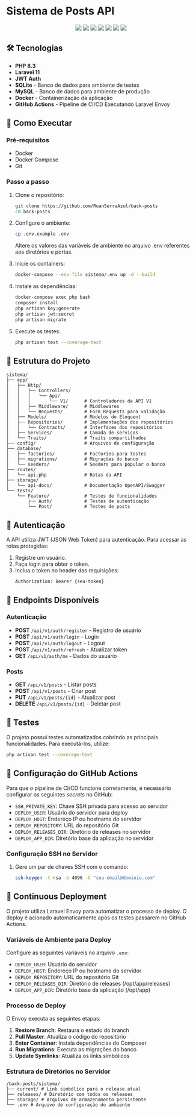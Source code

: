 # Sistema de Posts API

<p align="center">
  <img src="https://img.shields.io/badge/PHP-8.3-777BB4?style=for-the-badge&logo=php&logoColor=white">
  <img src="https://img.shields.io/badge/Laravel-10-FF2D20?style=for-the-badge&logo=laravel&logoColor=white">
  <img src="https://img.shields.io/badge/MySQL-00000F?style=for-the-badge&logo=mysql&logoColor=white">
  <img src="https://img.shields.io/badge/Docker-2496ED?style=for-the-badge&logo=docker&logoColor=white">
  <img src="https://img.shields.io/badge/JWT-000000?style=for-the-badge&logo=json-web-tokens&logoColor=white">
  <img src="https://img.shields.io/badge/SQLite-07405E?style=for-the-badge&logo=sqlite&logoColor=white">
  <img src="https://img.shields.io/badge/GitHub_Actions-2088FF?style=for-the-badge&logo=github-actions&logoColor=white">
</p>

## 🛠️ Tecnologias

- **PHP 8.3** 
- **Laravel 11** 
- **JWT Auth** 
- **SQLite** - Banco de dados para ambiente de testes
- **MySQL** - Banco de dados para ambiente de produção
- **Docker** - Containerização da aplicação
- **GitHub Actions** - Pipeline de CI/CD Executando Laravel Envoy


## 🚀 Como Executar

### Pré-requisitos
- Docker
- Docker Compose
- Git

### Passo a passo

1. Clone o repositório:
   ```bash
   git clone https://github.com/RuanSerraAzul/back-posts
   cd back-posts
   ```

2. Configure o ambiente:
   ```bash
   cp .env.example .env
   ```
   Altere os valores das variáveis de ambiente no arquivo .env referentes aos diretórios e portas.

3. Inicie os containers:
   ```bash
   docker-compose --env-file sistema/.env up -d --build
   ```

4. Instale as dependências:
   ```bash
   docker-compose exec php bash
   composer install
   php artisan key:generate
   php artisan jwt:secret
   php artisan migrate
   ```

5. Execute os testes:
   ```bash
   php artisan test --coverage-text
   ```

## 📂 Estrutura do Projeto

```plaintext
sistema/
├── app/
│   ├── Http/
│   │   ├── Controllers/
│   │   │   └── Api/
│   │   │       └── V1/      # Controladores da API V1
│   │   ├── Middleware/      # Middlewares
│   │   └── Requests/        # Form Requests para validação
│   ├── Models/              # Modelos do Eloquent
│   ├── Repositories/        # Implementações dos repositórios
│   │   └── Contracts/       # Interfaces dos repositórios
│   ├── Services/            # Camada de serviços
│   └── Traits/              # Traits compartilhados
├── config/                  # Arquivos de configuração
├── database/
│   ├── factories/           # Factories para testes
│   ├── migrations/          # Migrações do banco
│   └── seeders/             # Seeders para popular o banco
├── routes/
│   └── api.php              # Rotas da API
├── storage/
│   └── api-docs/            # Documentação OpenAPI/Swagger
└── tests/
    └── Feature/             # Testes de funcionalidades
        ├── Auth/            # Testes de autenticação
        └── Post/            # Testes de posts
```

## 🔑 Autenticação

A API utiliza JWT (JSON Web Token) para autenticação. Para acessar as rotas protegidas:

1. Registre um usuário.
2. Faça login para obter o token.
3. Inclua o token no header das requisições:
   ```
   Authorization: Bearer {seu-token}
   ```

## 📝 Endpoints Disponíveis

### Autenticação
- **POST** `/api/v1/auth/register` - Registro de usuário
- **POST** `/api/v1/auth/login` - Login
- **POST** `/api/v1/auth/logout` - Logout
- **POST** `/api/v1/auth/refresh` - Atualizar token
- **GET** `/api/v1/auth/me` - Dados do usuário

### Posts
- **GET** `/api/v1/posts` - Listar posts
- **POST** `/api/v1/posts` - Criar post
- **PUT** `/api/v1/posts/{id}` - Atualizar post
- **DELETE** `/api/v1/posts/{id}` - Deletar post

## 🧪 Testes

O projeto possui testes automatizados cobrindo as principais funcionalidades. Para executá-los, utilize:
```bash
php artisan test --coverage-text
```

## 🔧 Configuração do GitHub Actions

Para que o pipeline de CI/CD funcione corretamente, é necessário configurar os seguintes *secrets* no GitHub:

- `SSH_PRIVATE_KEY`: Chave SSH privada para acesso ao servidor
- `DEPLOY_USER`: Usuário do servidor para deploy
- `DEPLOY_HOST`: Endereço IP ou hostname do servidor
- `DEPLOY_REPOSITORY`: URL do repositório Git
- `DEPLOY_RELEASES_DIR`: Diretório de releases no servidor
- `DEPLOY_APP_DIR`: Diretório base da aplicação no servidor

### Configuração SSH no Servidor

1. Gere um par de chaves SSH com o comando:
   ```bash
   ssh-keygen -t rsa -b 4096 -C "seu-email@dominio.com"
   ```

## 🚀 Continuous Deployment

O projeto utiliza Laravel Envoy para automatizar o processo de deploy. O deploy é acionado automaticamente após os testes passarem no GitHub Actions.

### Variáveis de Ambiente para Deploy

Configure as seguintes variáveis no arquivo `.env`:

- `DEPLOY_USER`: Usuário do servidor
- `DEPLOY_HOST`: Endereço IP ou hostname do servidor
- `DEPLOY_REPOSITORY`: URL do repositório Git
- `DEPLOY_RELEASES_DIR`: Diretório de releases (/opt/app/releases)
- `DEPLOY_APP_DIR`: Diretório base da aplicação (/opt/app)

### Processo de Deploy

O Envoy executa as seguintes etapas:

1. **Restore Branch**: Restaura o estado do branch
2. **Pull Master**: Atualiza o código do repositório
3. **Enter Container**: Instala dependências do Composer
4. **Run Migrations**: Executa as migrações do banco
5. **Update Symlinks**: Atualiza os links simbólicos

### Estrutura de Diretórios no Servidor

```plaintext
/back-posts/sistema/
├── current/ # Link simbólico para o release atual
├── releases/ # Diretório com todos os releases
├── storage/ # Arquivos de armazenamento persistente
└── .env # Arquivo de configuração do ambiente
```